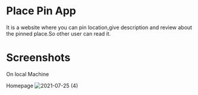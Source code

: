 # Place Pin App
It is a website where you can pin location,give description and review about the pinned place.So other user can read it.
# Screenshots
On local Machine

Homepage
![2021-07-25 (4)](https://user-images.githubusercontent.com/68457095/126900634-dc05dd36-21ce-40de-9b00-222397b60f0f.png)
